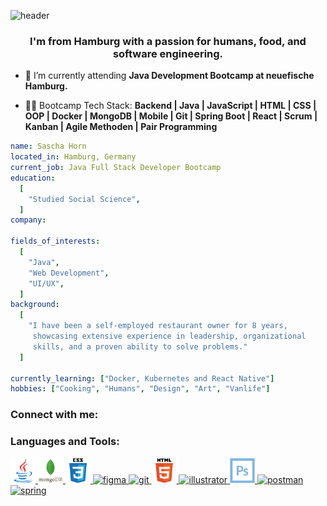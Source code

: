 ![header](https://capsule-render.vercel.app/api?type=waving&height=200&text=Hey%20Everyone&fontAlign=70&stroke=#a834eb&strokeWidth=100)

<h3 align="center">I'm from Hamburg with a passion for humans, food, and software engineering.</h3>

- 🌱 I’m currently attending **Java Development Bootcamp at neuefische Hamburg.**

- 👨‍💻 Bootcamp Tech Stack: **Backend | Java | JavaScript | HTML | CSS | OOP | Docker | MongoDB | Mobile | Git | Spring Boot | React | Scrum | Kanban | Agile Methoden | Pair Programming**

```yaml
name: Sascha Horn
located_in: Hamburg, Germany
current_job: Java Full Stack Developer Bootcamp
education:
  [
    "Studied Social Science",
  ]
company:

fields_of_interests:
  [
    "Java",
    "Web Development",
    "UI/UX",
  ]
background:
  [
    "I have been a self-employed restaurant owner for 8 years,
     showcasing extensive experience in leadership, organizational
     skills, and a proven ability to solve problems."
  ]
  
currently_learning: ["Docker, Kubernetes and React Native"]
hobbies: ["Cooking", "Humans", "Design", "Art", "Vanlife"]
```

<h3 align="left">Connect with me:</h3>
<p align="left">
</p>


<h3 align="left">Languages and Tools:</h3>
<p align="left"> <a href="https://www.java.com" target="_blank" rel="noreferrer"> <img src="https://raw.githubusercontent.com/devicons/devicon/master/icons/java/java-original.svg" alt="java" width="40" height="40"/> </a> <a href="https://www.mongodb.com/" target="_blank" rel="noreferrer"> <img src="https://raw.githubusercontent.com/devicons/devicon/master/icons/mongodb/mongodb-original-wordmark.svg" alt="mongodb" width="40" height="40"/> </a> <a href="https://www.w3schools.com/css/" target="_blank" rel="noreferrer"> <img src="https://raw.githubusercontent.com/devicons/devicon/master/icons/css3/css3-original-wordmark.svg" alt="css3" width="40" height="40"/> </a> <a href="https://www.figma.com/" target="_blank" rel="noreferrer"> <img src="https://www.vectorlogo.zone/logos/figma/figma-icon.svg" alt="figma" width="40" height="40"/> </a> <a href="https://git-scm.com/" target="_blank" rel="noreferrer"> <img src="https://www.vectorlogo.zone/logos/git-scm/git-scm-icon.svg" alt="git" width="40" height="40"/> </a> <a href="https://www.w3.org/html/" target="_blank" rel="noreferrer"> <img src="https://raw.githubusercontent.com/devicons/devicon/master/icons/html5/html5-original-wordmark.svg" alt="html5" width="40" height="40"/> </a> <a href="https://www.adobe.com/in/products/illustrator.html" target="_blank" rel="noreferrer"> <img src="https://www.vectorlogo.zone/logos/adobe_illustrator/adobe_illustrator-icon.svg" alt="illustrator" width="40" height="40"/> </a> <a href="https://www.photoshop.com/en" target="_blank" rel="noreferrer"> <img src="https://raw.githubusercontent.com/devicons/devicon/master/icons/photoshop/photoshop-line.svg" alt="photoshop" width="40" height="40"/> </a> <a href="https://postman.com" target="_blank" rel="noreferrer"> <img src="https://www.vectorlogo.zone/logos/getpostman/getpostman-icon.svg" alt="postman" width="40" height="40"/> </a> <a href="https://spring.io/" target="_blank" rel="noreferrer"> <img src="https://www.vectorlogo.zone/logos/springio/springio-icon.svg" alt="spring" width="40" height="40"/> </a> </p>
